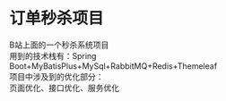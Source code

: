 # 订单秒杀项目
B站上面的一个秒杀系统项目  
用到的技术栈有：Spring Boot+MyBatisPlus+MySql+RabbitMQ+Redis+Themeleaf  
项目中涉及到的优化部分：  
页面优化、接口优化、服务优化  
 
